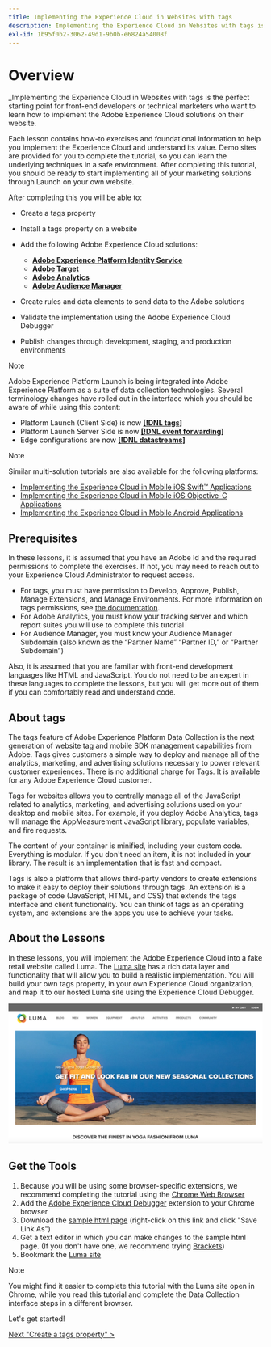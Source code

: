 ```yaml
---
title: Implementing the Experience Cloud in Websites with tags
description: Implementing the Experience Cloud in Websites with tags is the perfect starting point for front-end developers or technical marketers who want to learn how to implement the Adobe Experience Cloud solutions on their website.
exl-id: 1b95f0b2-3062-49d1-9b0b-e6824a54008f
---
```

# Overview

_Implementing the Experience Cloud in Websites with tags is the perfect starting point for front-end developers or technical marketers who want to learn how to implement the Adobe Experience Cloud solutions on their website.

Each lesson contains how-to exercises and foundational information to help you implement the Experience Cloud and understand its value.  Demo sites are provided for you to complete the tutorial, so you can learn the underlying techniques in a safe environment. After completing this tutorial, you should be ready to start implementing all of your marketing solutions through Launch on your own website.

After completing this you will be able to:

* Create a tags property

* Install a tags property on a website

* Add the following Adobe Experience Cloud solutions:
  * **[Adobe Experience Platform Identity Service](id-service.md)**
  * **[Adobe Target](target.md)**
  * **[Adobe Analytics](analytics.md)**
  * **[Adobe Audience Manager](audience-manager.md)**

* Create rules and data elements to send data to the Adobe solutions

* Validate the implementation using the Adobe Experience Cloud Debugger

* Publish changes through development, staging, and production environments

>[!NOTE]
>
>Adobe Experience Platform Launch is being integrated into Adobe Experience Platform as a suite of data collection technologies. Several terminology changes have rolled out in the interface which you should be aware of while using this content:
>
> * Platform Launch (Client Side) is now **[[!DNL tags]](https://experienceleague.adobe.com/docs/experience-platform/tags/home.html)** 
> * Platform Launch Server Side is now **[[!DNL event forwarding]](https://experienceleague.adobe.com/docs/experience-platform/tags/event-forwarding/overview.html)** 
> * Edge configurations  are now **[[!DNL datastreams]](https://experienceleague.adobe.com/docs/experience-platform/edge/fundamentals/datastreams.html)**

>[!NOTE]
>
>Similar multi-solution tutorials are also available for the following platforms:
>
>* [Implementing the Experience Cloud in Mobile iOS Swift&trade; Applications](/help/tutorial-mobile-ios-swift-implementation/overview.md)
>* [Implementing the Experience Cloud in Mobile iOS Objective-C Applications](/help/tutorial-mobile-ios-objective-c-implementation/overview.md)
>* [Implementing the Experience Cloud in Mobile Android Applications](/help/tutorial-mobile-android-implementation/overview.md)

## Prerequisites

In these lessons, it is assumed that you have an Adobe Id and the required permissions to complete the exercises. If not, you may need to reach out to your Experience Cloud Administrator to request access.

* For tags, you must have permission to Develop, Approve, Publish, Manage Extensions, and Manage Environments. For more information on tags permissions, see [the documentation](https://experienceleague.adobe.com/docs/experience-platform/tags/admin/user-permissions.html).
* For Adobe Analytics, you must know your tracking server and which report suites you will use to complete this tutorial
* For Audience Manager, you must know your Audience Manager Subdomain (also known as the “Partner Name” “Partner ID,” or “Partner Subdomain”)

Also, it is assumed that you are familiar with front-end development languages like HTML and JavaScript. You do not need to be an expert in these languages to complete the lessons, but you will get more out of them if you can comfortably read and understand code.

## About tags

The tags feature of Adobe Experience Platform Data Collection is the next generation of website tag and mobile SDK management capabilities from Adobe. Tags gives customers a simple way to deploy and manage all of the analytics, marketing, and advertising solutions necessary to power relevant customer experiences. There is no additional charge for Tags. It is available for any Adobe Experience Cloud customer.

Tags for websites allows you to centrally manage all of the JavaScript related to analytics, marketing, and advertising solutions used on your desktop and mobile sites. For example, if you deploy Adobe Analytics, tags will manage the AppMeasurement JavaScript library, populate variables, and fire requests.

The content of your container is minified, including your custom code. Everything is modular. If you don't need an item, it is not included in your library. The result is an implementation that is fast and compact.

Tags is also a platform that allows third-party vendors to create extensions to make it easy to deploy their solutions through tags. An extension is a package of code (JavaScript, HTML, and CSS) that extends the tags interface and client functionality. You can think of tags as an operating system, and extensions are the apps you use to achieve your tasks.

## About the Lessons

In these lessons, you will implement the Adobe Experience Cloud into a fake retail website called Luma. The [Luma site](https://luma.enablementadobe.com/content/luma/us/en.html) has a rich data layer and functionality that will allow you to build a realistic implementation. You will build your own tags property, in your own Experience Cloud organization, and map it to our hosted Luma site using the Experience Cloud Debugger.

[![Luma website](images/overview-luma.png)](https://luma.enablementadobe.com/content/luma/us/en.html)

## Get the Tools

1. Because you will be using some browser-specific extensions, we recommend completing the tutorial using the [Chrome Web Browser](https://www.google.com/chrome/)
1. Add the [Adobe Experience Cloud Debugger](https://chrome.google.com/webstore/detail/adobe-experience-cloud-de/ocdmogmohccmeicdhlhhgepeaijenapj) extension to your Chrome browser
1. Download the [sample html page](https://www.enablementadobe.com/multi/web/basic-sample.html) (right-click on this link and click "Save Link As")
1. Get a text editor in which you can make changes to the sample html page. (If you don't have one, we recommend trying [Brackets](http://brackets.io/))
1. Bookmark the [Luma site](https://luma.enablementadobe.com/content/luma/us/en.html)

>[!NOTE]
>
>You might find it easier to complete this tutorial with the Luma site open in Chrome, while you read this tutorial and complete the Data Collection interface steps in a different browser.

Let's get started!

[Next "Create a tags property" >](create-a-tags-property.md)
